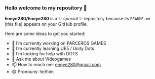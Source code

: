 ### Hello welcome to my repository 👋

**Eneye280/Eneye280** is a ✨ _special_ ✨ repository because its `README.md` (this file) appears on your GitHub profile.

Here are some ideas to get you started:

- 🔭 I’m currently working on PARCEROS GAMES
- 🌱 I’m currently learning UE5 / Unity Dots
- 🤔 I’m looking for help with DOTS
- 💬 Ask me about Videogames
- 📫 How to reach me: eneye280@gmail.com
- 😄 Pronouns: he/him 

